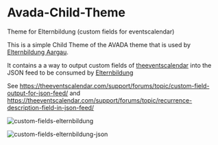 # Avada-Child-Theme
Theme for Elternbildung (custom fields for eventscalendar)

This is a simple Child Theme of the AVADA theme that is used by [Elternbildung Aargau](http://elternbildung-aargau.ch/).

It contains a a way to output custom fields of [theeventscalendar](https://theeventscalendar.com) into the JSON feed to be consumed by [Elternbildung](https://www.elternbildung.ch/)

See https://theeventscalendar.com/support/forums/topic/custom-field-output-for-json-feed/ and https://theeventscalendar.com/support/forums/topic/recurrence-description-field-in-json-feed/


![custom-fields-elternbildung](https://user-images.githubusercontent.com/147629/38782143-fc100cf0-40ee-11e8-899f-05c1597f49e9.png)

![custom-fields-elternbildung-json](https://user-images.githubusercontent.com/147629/38782199-2362f974-40f0-11e8-817a-00a3a991f068.png)

